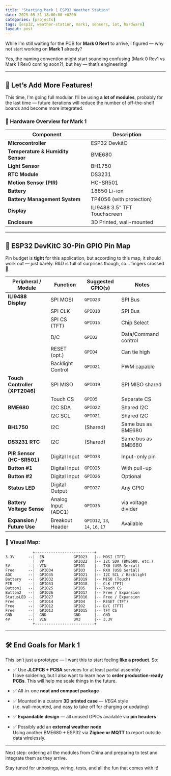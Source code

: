 ```yaml
---
title: "Starting Mark 1 ESP32 Weather Station"
date: 2025-05-31 18:00:00 +0200
categories: [projects]
tags: [esp32, weather-station, mark1, sensors, iot, hardware]
layout: post
---
```


While I’m still waiting for the PCB for **Mark 0 Rev1** to arrive, I figured — why not start working on **Mark 1** already?

Yes, the naming convention might start sounding confusing (Mark 0 Rev1 vs Mark 1 Rev0 coming soon?), but hey — that’s engineering!

---

## 🧠 Let’s Add More Features!

This time, I'm going full modular. I’ll be using **a lot of modules**, probably for the last time — future iterations will reduce the number of off-the-shelf boards and become more integrated.

### 🎯 Hardware Overview for Mark 1

| Component                         | Description                  |
| --------------------------------- | ---------------------------- |
| **Microcontroller**               | ESP32 DevkitC                |
| **Temperature & Humidity Sensor** | BME680                       |
| **Light Sensor**                  | BH1750                       |
| **RTC Module**                    | DS3231                       |
| **Motion Sensor (PIR)**           | HC-SR501                     |
| **Battery**                       | 18650 Li-ion                 |
| **Battery Management System**     | TP4056 (with protection)     |
| **Display**                       | ILI9488 3.5” TFT Touchscreen |
| **Enclosure**                     | 3D Printed, wall-mounted     |

---

## 📌 ESP32 DevKitC 30-Pin GPIO Pin Map

Pin budget is **tight** for this application, but according to this map, it should work out — just barely. R&D is full of surprises though, so... fingers crossed 🤞.

| Peripheral / Module            | Function            | Suggested GPIO(s)                | Notes                |
| ------------------------------ | ------------------- | -------------------------------- | -------------------- |
| **ILI9488 Display**            | SPI MOSI            | `GPIO23`                         | SPI Bus              |
|                                | SPI CLK             | `GPIO18`                         | SPI Bus              |
|                                | SPI CS (TFT)        | `GPIO15`                         | Chip Select          |
|                                | D/C                 | `GPIO2`                          | Data/Command control |
|                                | RESET (opt.)        | `GPIO4`                          | Can tie high         |
|                                | Backlight Control   | `GPIO21`                         | PWM capable          |
| **Touch Controller (XPT2046)** | SPI MISO            | `GPIO19`                         | SPI MISO shared      |
|                                | Touch CS            | `GPIO5`                          | Separate CS          |
| **BME680**                     | I2C SDA             | `GPIO22`                         | Shared I2C           |
|                                | I2C SCL             | `GPIO21`                         | Shared I2C           |
| **BH1750**                     | I2C                 | (Shared)                         | Same bus as BME680   |
| **DS3231 RTC**                 | I2C                 | (Shared)                         | Same bus as BME680   |
| **PIR Sensor (HC-SR501)**      | Digital Input       | `GPIO33`                         | Input-only pin       |
| **Button #1**                  | Digital Input       | `GPIO25`                         | With pull-up         |
| **Button #2**                  | Digital Input       | `GPIO26`                         | Optional             |
| **Status LED**                 | Digital Output      | `GPIO27`                         | Any GPIO             |
| **Battery Voltage Sense**      | Analog Input (ADC1) | `GPIO35`                         | via voltage divider  |
| **Expansion / Future Use**     | Breakout Header     | `GPIO12`, `13`, `14`, `16`, `17` | Available            |

### 🧠 Visual Map:

```
            +--------------------------+
3.3V      --|  EN             GPIO23   |-- MOSI (TFT)           
            |  VP             GPIO22   |-- I2C SDA (BME680, etc.)
5V        --|  VIN            GPIO1    |-- TX0 (USB Serial)
Free      --|  GPIO34         GPIO3    |-- RX0 (USB Serial)
ADC       --|  GPIO35         GPIO21   |-- I2C SCL / Backlight
Battery   --|  GPIO32         GPIO19   |-- MISO (Touch)
PIR       --|  GPIO33         GPIO18   |-- CLK (TFT)
Button1   --|  GPIO25         GPIO5    |-- Touch CS
Button2   --|  GPIO26         GPIO17   |-- Free / Expansion
StatusLED --|  GPIO27         GPIO16   |-- Free / Expansion
Free      --|  GPIO14         GPIO4    |-- RESET (TFT)
Free      --|  GPIO12         GPIO2    |-- D/C (TFT)
Free      --|  GPIO13         GPIO15   |-- TFT CS
GND       --|  GND            GND      |-- GND
4V        --|  VIN            3V3      |-- 3.3V        
            +--------------------------+
```

---

## 🛠️ End Goals for Mark 1

This isn’t just a prototype — I want this to start feeling **like a product**. So:

- ✅ Use **JLCPCB + PCBA** services for at least partial assembly  
  I love soldering, but I also want to learn how to **order production-ready PCBs**. This will help me scale things in the future.

- ✅ All-in-one **neat and compact package**

- ✅ Mounted in a custom **3D printed case** — *VEGA* style  
  (i.e. wall-mounted, and easy to take off for charging or updating)

- ✅ **Expandable design** — all unused GPIOs available via **pin headers**

- ✅ Possibly add an **external weather node**  
  Using another BME680 + ESP32 via **Zigbee or MQTT** to report outside data wirelessly.

---

Next step: ordering all the modules from China and preparing to test and integrate them as they arrive.

Stay tuned for unboxings, wiring, tests, and all the fun that comes with it!
